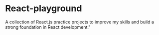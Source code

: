 # React-playground
A collection of React.js practice projects to improve my skills and build a strong foundation in React development."
